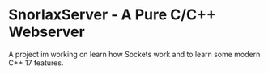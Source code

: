 # SnorlaxServer - A Pure C/C++ Webserver
A project im working on learn how Sockets work and to learn some modern C++ 17 features.
